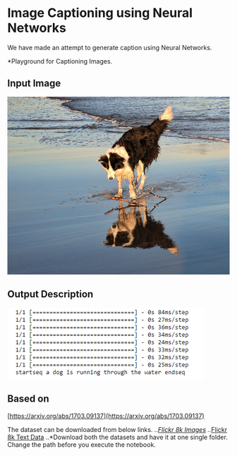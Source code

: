 # Image Captioning using Neural Networks
We have made an attempt to generate caption using Neural Networks.

*Playground for Captioning Images.
## Input Image
![Input Image](test/example.jpg)
## Output Description
![Output Caption](output/output.png)

## Based on
[https://arxiv.org/abs/1703.09137](https://arxiv.org/abs/1703.09137)

The dataset can be downloaded from below links.
..*[Flickr 8k Images](http://nlp.cs.illinois.edu/HockenmaierGroup/Framing_Image_Description/Flickr8k_Dataset.zip)
..*[Flickr 8k Text Data](http://nlp.cs.illinois.edu/HockenmaierGroup/Framing_Image_Description/Flickr8k_text.zip)
..*Download both the datasets and have it at one single folder. Change the path before you execute the notebook.
